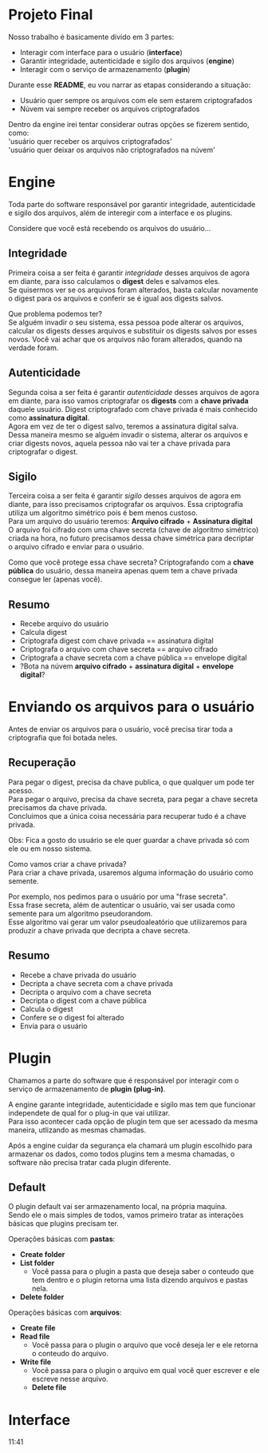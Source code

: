 # Projeto Final
Nosso trabalho é basicamente divído em 3 partes:
* Interagir com interface para o usuário (**interface**)
* Garantir integridade, autenticidade e sigilo dos arquivos (**engine**)
* Interagir com o serviço de armazenamento (**plugin**)

Durante esse **README**, eu vou narrar as etapas considerando a situação:  
* Usuário quer sempre os arquivos com ele sem estarem criptografados
* Núvem vai sempre receber os arquivos criptografados

Dentro da engine irei tentar considerar outras opções se fizerem sentido, como:  
'usuário quer receber os arquivos criptografados'  
'usuário quer deixar os arquivos não criptografados na núvem'

# Engine
Toda parte do software responsável por garantir integridade, autenticidade e sigilo dos arquivos, além de interegir com a interface e os plugins.  

Considere que você está recebendo os arquivos do usuário...

## Integridade
Primeira coisa a ser feita é garantir *integridade* desses arquivos de agora em diante, para isso calculamos o **digest** deles e salvamos eles.  
Se quisermos ver se os arquivos foram alterados, basta calcular novamente o digest para os arquivos e conferir se é igual aos digests salvos.  

Que problema podemos ter?  
Se alguém invadir o seu sistema, essa pessoa pode alterar os arquivos, calcular os digests desses arquivos e substituir os digests salvos por esses novos. Você vai achar que os arquivos não foram alterados, quando na verdade foram.  

## Autenticidade
Segunda coisa a ser feita é garantir *autenticidade* desses arquivos de agora em diante, para isso vamos criptografar os **digests** com a **chave privada** daquele usuário. Digest criptografado com chave privada é mais conhecido como **assinatura digital**.  
Agora em vez de ter o digest salvo, teremos a assinatura digital salva. Dessa maneira mesmo se alguém invadir o sistema, alterar os arquivos e criar digests novos, aquela pessoa não vai ter a chave privada para criptografar o digest.  

## Sigilo
Terceira coisa a ser feita é garantir *sigilo* desses arquivos de agora em diante, para isso precisamos criptografar os arquivos. Essa criptografia utiliza um algoritmo simétrico pois é bem menos custoso.  
Para um arquivo do usuário teremos: **Arquivo cifrado** + **Assinatura digital**  
O arquivo foi cifrado com uma chave secreta (chave de algoritmo simétrico) criada na hora, no futuro precisamos dessa chave simétrica para decriptar o arquivo cifrado e enviar para o usuário.  

Como que você protege essa chave secreta?
Criptografando com a **chave pública** do usuário, dessa maneira apenas quem tem a chave privada consegue ler (apenas você).  

## Resumo
* Recebe arquivo do usuário  
* Calcula digest  
* Criptografa digest com chave privada == assinatura digital  
* Criptografa o arquivo com chave secreta == arquivo cifrado  
* Criptografa a chave secreta com a chave pública == envelope digital  
* ?Bota na núvem **arquivo cifrado** + **assinatura digital** + **envelope digital**?  

# Enviando os arquivos para o usuário
Antes de enviar os arquivos para o usuário, você precisa tirar toda a criptografia que foi botada neles.  

## Recuperação
Para pegar o digest, precisa da chave publica, o que qualquer um pode ter acesso.  
Para pegar o arquivo, precisa da chave secreta, para pegar a chave secreta precisamos da chave privada.  
Concluimos que a única coisa necessária para recuperar tudo é a chave privada.  

Obs: Fica a gosto do usuário se ele quer guardar a chave privada só com ele ou em nosso sistema.  

Como vamos criar a chave privada?  
Para criar a chave privada, usaremos alguma informação do usuário como semente.  

Por exemplo, nos pedimos para o usuário por uma "frase secreta".  
Essa frase secreta, além de autenticar o usuário, vai ser usada como semente para um algoritmo pseudorandom.  
Esse algoritmo vai gerar um valor pseudoaleatório que utilizaremos para produzir a chave privada que decripta a chave secreta.  

## Resumo
* Recebe a chave privada do usuário
* Decripta a chave secreta com a chave privada
* Decripta o arquivo com a chave secreta
* Decripta o digest com a chave pública
* Calcula o digest
* Confere se o digest foi alterado
* Envia para o usuário

# Plugin
Chamamos a parte do software que é responsável por interagir com o serviço de armazenamento de **plugin (plug-in)**.

A engine garante integridade, autenticidade e sigilo mas tem que funcionar independete de qual for o plug-in que vai utilizar.  
Para isso acontecer cada opção de plugin tem que ser acessado da mesma maneira, utlizando as mesmas chamadas.  

Após a engine cuidar da segurança ela chamará um plugin escolhido para armazenar os dados, como todos plugins tem a mesma chamadas, o software não precisa tratar cada plugin diferente.  

## Default
O plugin default vai ser armazenamento local, na própria maquina.  
Sendo ele o mais simples de todos, vamos primeiro tratar as interações básicas que plugins precisam ter.  

Operações básicas com **pastas**:  
* **Create folder**
* **List folder**
  * Você passa para o plugin a pasta que deseja saber o conteudo que tem dentro e o plugin retorna uma lista dizendo arquivos e pastas nela.  
* **Delete folder**

Operações básicas com **arquivos**:
* **Create file**
* **Read file**
  * Você passa para o plugin o arquivo que você deseja ler e ele retorna o conteudo do arquivo.  
* **Write file**
  * Você passa para o plugin o arquivo em qual você quer escrever e ele escreve nesse arquivo.
  * **Delete file**

# Interface

11:41
